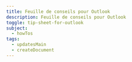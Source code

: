 ```yaml
---
title: Feuille de conseils pour Outlook
description: Feuille de conseils pour Outlook
toggle: tip-sheet-for-outlook
subject:
  - howTos
tags:
  - updatesMain
  - createDocument
---
```


